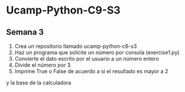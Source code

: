 # Ucamp-Python-C9-S3
## Semana 3

1. Crea un repositorio llamado ucamp-python-c6-s3
2. Haz un programa que solicite un número por consola (exercise1.py)
3. Convierte el dato escrito por el usuario a un número entero
4. Divide el número por 3
5. Imprime True o False de acuerdo a si el resultado es mayor a 2

y la base de la calculadora
